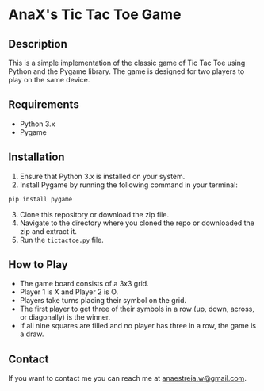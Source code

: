 # AnaX's Tic Tac Toe Game

## Description
This is a simple implementation of the classic game of Tic Tac Toe using Python and the Pygame library. The game is designed for two players to play on the same device.

## Requirements
- Python 3.x
- Pygame

## Installation
1. Ensure that Python 3.x is installed on your system.
2. Install Pygame by running the following command in your terminal:
```bash
pip install pygame
```
3. Clone this repository or download the zip file.
4. Navigate to the directory where you cloned the repo or downloaded the zip and extract it.
5. Run the `tictactoe.py` file.

## How to Play
* The game board consists of a 3x3 grid.
* Player 1 is X and Player 2 is O.
* Players take turns placing their symbol on the grid.
* The first player to get three of their symbols in a row (up, down, across, or diagonally) is the winner.
* If all nine squares are filled and no player has three in a row, the game is a draw.

## Contact
If you want to contact me you can reach me at anaestreia.w@gmail.com.
